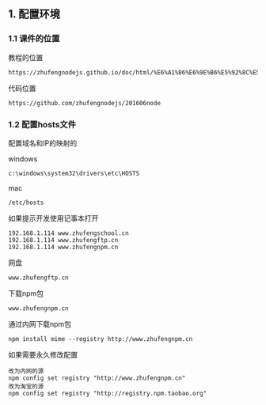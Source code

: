 ## 1. 配置环境 
### 1.1 课件的位置
教程的位置
```
https://zhufengnodejs.github.io/doc/html/%E6%A1%86%E6%9E%B6%E5%92%8C%E5%BA%93/gulp.html
```

代码位置
```
https://github.com/zhufengnodejs/201606node
```

### 1.2 配置hosts文件
配置域名和IP的映射的

windows
```
c:\windows\system32\drivers\etc\HOSTS
```

mac
```
/etc/hosts
```

如果提示开发使用记事本打开
```
192.168.1.114 www.zhufengschool.cn
192.168.1.114 www.zhufengftp.cn
192.168.1.114 www.zhufengnpm.cn
```

网盘
```
www.zhufengftp.cn
```

下载npm包
```
www.zhufengnpm.cn
```

通过内网下载npm包
```
npm install mime --registry http://www.zhufengnpm.cn
```

如果需要永久修改配置
```
改为内网的源
npm config set registry "http://www.zhufengnpm.cn"
改为淘宝的源
npm config set registry "http://registry.npm.taobao.org"
```


